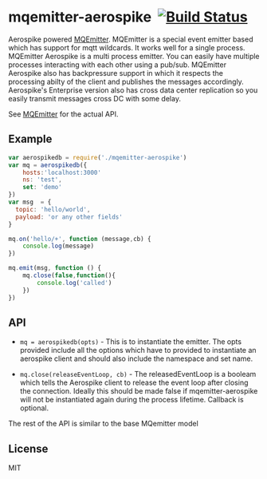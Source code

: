 mqemitter-aerospike&nbsp;&nbsp;[![Build Status](https://travis-ci.org/mcollina/mqemitter-mongodb.png)](https://travis-ci.org/mcollina/mqemitter-mongodb)
=================

Aerospike powered [MQEmitter](http://github.com/mcollina/mqemitter).
MQEmitter is a special event emitter based which  has support for mqtt wildcards. It works well for a single process. 
MQEmitter Aerospike is a multi process emitter. You can easily have multiple processes interacting with each other using a pub/sub.
MQEmitter Aerospike also has backpressure support in which it respects the processing abilty of the client and publishes the messages accordingly. Aerospike's Enterprise version also has cross data center replication so you easily transmit messages cross DC with some delay.

See [MQEmitter](http://github.com/mcollina/mqemitter) for the actual
API.

Example
-------

```js
var aerospikedb = require('./mqemitter-aerospike')
var mq = aerospikedb({
	hosts:'localhost:3000'
    ns: 'test',
    set: 'demo'
})
var msg  = {
  topic: 'hello/world',
  payload: 'or any other fields'
}

mq.on('hello/+', function (message,cb) {
	console.log(message)
})

mq.emit(msg, function () {
	mq.close(false,function(){
		console.log('called')
	})
})


```
API
---------

*  `mq = aerospikedb(opts)` - This is to instantiate the emitter. The opts provided include all the options which have to provided to instantiate an aerospike client and should also include the namespace and set name.

*  `mq.close(releaseEventLoop, cb)` - The releasedEventLoop is a booleam which tells the Aerospike client to release the event loop after closing the connection. Ideally this should be made false if mqemitter-aerospike will not be instantiated again during the process lifetime.  Callback is optional.

The rest of the API is similar to the base MQemitter model


License
-------

MIT
